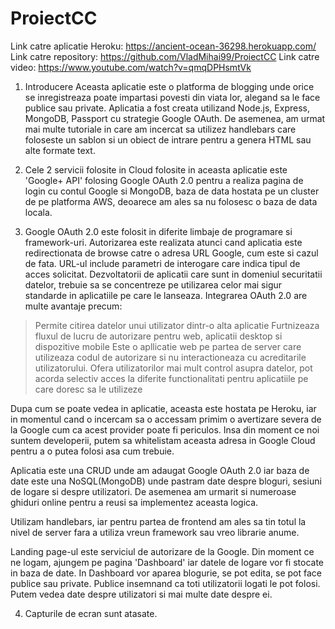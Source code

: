 # ProiectCC

Link catre aplicatie Heroku: https://ancient-ocean-36298.herokuapp.com/
Link catre repository: https://github.com/VladMihai99/ProiectCC
Link catre video: https://www.youtube.com/watch?v=qmqDPHsmtVk

1. Introducere
Aceasta aplicatie este o platforma de blogging unde orice se inregistreaza poate impartasi povesti din viata lor, alegand sa le face publice sau private. Aplicatia a fost creata utilizand Node.js, Express, MongoDB, Passport cu strategie Google OAuth. De asemenea, am urmat mai multe tutoriale in care am incercat sa utilizez handlebars care foloseste un sablon si un obiect de intrare pentru a genera HTML sau alte formate text. 

2. Cele 2 servicii folosite in Cloud folosite in aceasta aplicatie este 'Google+ API' folosing Google OAuth 2.0 pentru a realiza pagina de login cu contul Google si MongoDB, baza de data hostata pe un cluster de pe platforma AWS, deoarece am ales sa nu folosesc o baza de data locala.

3. Google OAuth 2.0 este folosit in diferite limbaje de programare si framework-uri. Autorizarea este realizata atunci cand aplicatia este redirectionata de browse catre o adresa URL Google, cum este si cazul de fata. URL-ul include parametri de interogare care indica tipul de acces solicitat.
Dezvoltatorii de aplicatii care sunt in domeniul securitatii datelor, trebuie sa se concentreze pe utilizarea celor mai sigur standarde in aplicatiile pe care le lanseaza. Integrarea OAuth 2.0 are multe avantaje precum:
>Permite citirea datelor unui utilizator dintr-o alta aplicatie
>Furtnizeaza fluxul de lucru de autorizare pentru web, aplicatii desktop si dispozitive mobile
>Este o apllicatie web pe partea de server care utilizeaza codul de autorizare si nu interactioneaza cu acreditarile utilizatorului.
>Ofera utilizatorilor mai mult control asupra datelor, pot acorda selectiv acces la diferite functionalitati pentru aplicatiile pe care doresc sa le utilizeze

Dupa cum se poate vedea in aplicatie, aceasta este hostata pe Heroku, iar in momentul cand o incercam sa o accessam primim o avertizare severa de la Google cum ca acest provider poate fi periculos. Insa din moment ce noi suntem developerii, putem sa whitelistam aceasta adresa in Google Cloud pentru a o putea folosi asa cum trebuie.

Aplicatia este una CRUD unde am adaugat Google OAuth 2.0 iar baza de date este una NoSQL(MongoDB) unde pastram date despre bloguri, sesiuni de logare si despre utilizatori. De asemenea am urmarit si numeroase ghiduri online pentru a reusi sa implementez aceasta logica.

Utilizam handlebars, iar pentru partea de frontend am ales sa tin totul la nivel de server fara a utiliza vreun framework sau vreo librarie anume.

Landing page-ul este serviciul de autorizare de la Google. Din moment ce ne logam, ajungem pe pagina 'Dashboard' iar datele de logare vor fi stocate in baza de date. In Dashboard vor aparea blogurie, se pot edita, se pot face publice sau private. Publice insemnand ca toti utilizatorii logati le pot folosi. Putem vedea date despre utilizatori si mai multe date despre ei. 

4. Capturile de ecran sunt atasate.

